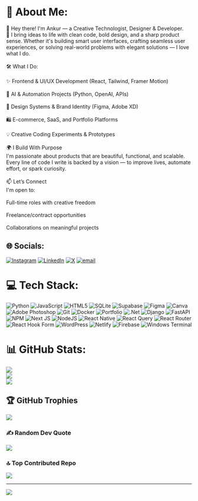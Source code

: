 # 💫 About Me:
👋 Hey there! I'm Ankur — a Creative Technologist, Designer & Developer.<br>🚀 I bring ideas to life with clean code, bold design, and a sharp product sense. Whether it's building smart user interfaces, crafting seamless user experiences, or solving real-world problems with elegant solutions — I love what I do.<br><br>🛠️ What I Do:<br><br>✨ Frontend & UI/UX Development (React, Tailwind, Framer Motion)<br><br>🤖 AI & Automation Projects (Python, OpenAI, APIs)<br><br>🎨 Design Systems & Brand Identity (Figma, Adobe XD)<br><br>🛍️ E-commerce, SaaS, and Portfolio Platforms<br><br>💡 Creative Coding Experiments & Prototypes<br><br>🌍 I Build With Purpose<br>I'm passionate about products that are beautiful, functional, and scalable. Every line of code I write is backed by a vision — to improve lives, automate effort, or spark curiosity.<br><br>📫 Let’s Connect<br>I'm open to:<br><br>Full-time roles with creative freedom<br><br>Freelance/contract opportunities<br><br>Collaborations on meaningful projects


## 🌐 Socials:
[![Instagram](https://img.shields.io/badge/Instagram-%23E4405F.svg?logo=Instagram&logoColor=white)](https://instagram.com/pvt_ankur42) [![LinkedIn](https://img.shields.io/badge/LinkedIn-%230077B5.svg?logo=linkedin&logoColor=white)](https://linkedin.com/in/ankur-yadav-03a68622a) [![X](https://img.shields.io/badge/X-black.svg?logo=X&logoColor=white)](https://x.com/brorizzzz3) [![email](https://img.shields.io/badge/Email-D14836?logo=gmail&logoColor=white)](mailto:nexstarteamsace@gmail.com) 

# 💻 Tech Stack:
![Python](https://img.shields.io/badge/python-3670A0?style=for-the-badge&logo=python&logoColor=ffdd54) ![JavaScript](https://img.shields.io/badge/javascript-%23323330.svg?style=for-the-badge&logo=javascript&logoColor=%23F7DF1E) ![HTML5](https://img.shields.io/badge/html5-%23E34F26.svg?style=for-the-badge&logo=html5&logoColor=white) ![SQLite](https://img.shields.io/badge/sqlite-%2307405e.svg?style=for-the-badge&logo=sqlite&logoColor=white) ![Supabase](https://img.shields.io/badge/Supabase-3ECF8E?style=for-the-badge&logo=supabase&logoColor=white) ![Figma](https://img.shields.io/badge/figma-%23F24E1E.svg?style=for-the-badge&logo=figma&logoColor=white) ![Canva](https://img.shields.io/badge/Canva-%2300C4CC.svg?style=for-the-badge&logo=Canva&logoColor=white) ![Adobe Photoshop](https://img.shields.io/badge/adobe%20photoshop-%2331A8FF.svg?style=for-the-badge&logo=adobe%20photoshop&logoColor=white) ![Git](https://img.shields.io/badge/git-%23F05033.svg?style=for-the-badge&logo=git&logoColor=white) ![Docker](https://img.shields.io/badge/docker-%230db7ed.svg?style=for-the-badge&logo=docker&logoColor=white) ![Portfolio](https://img.shields.io/badge/Portfolio-%23000000.svg?style=for-the-badge&logo=firefox&logoColor=#FF7139) ![.Net](https://img.shields.io/badge/.NET-5C2D91?style=for-the-badge&logo=.net&logoColor=white) ![Django](https://img.shields.io/badge/django-%23092E20.svg?style=for-the-badge&logo=django&logoColor=white) ![FastAPI](https://img.shields.io/badge/FastAPI-005571?style=for-the-badge&logo=fastapi) ![NPM](https://img.shields.io/badge/NPM-%23CB3837.svg?style=for-the-badge&logo=npm&logoColor=white) ![Next JS](https://img.shields.io/badge/Next-black?style=for-the-badge&logo=next.js&logoColor=white) ![NodeJS](https://img.shields.io/badge/node.js-6DA55F?style=for-the-badge&logo=node.js&logoColor=white) ![React Native](https://img.shields.io/badge/react_native-%2320232a.svg?style=for-the-badge&logo=react&logoColor=%2361DAFB) ![React Query](https://img.shields.io/badge/-React%20Query-FF4154?style=for-the-badge&logo=react%20query&logoColor=white) ![React Router](https://img.shields.io/badge/React_Router-CA4245?style=for-the-badge&logo=react-router&logoColor=white) ![React Hook Form](https://img.shields.io/badge/React%20Hook%20Form-%23EC5990.svg?style=for-the-badge&logo=reacthookform&logoColor=white) ![WordPress](https://img.shields.io/badge/WordPress-%23117AC9.svg?style=for-the-badge&logo=WordPress&logoColor=white) ![Netlify](https://img.shields.io/badge/netlify-%23000000.svg?style=for-the-badge&logo=netlify&logoColor=#00C7B7) ![Firebase](https://img.shields.io/badge/firebase-%23039BE5.svg?style=for-the-badge&logo=firebase) ![Windows Terminal](https://img.shields.io/badge/Windows%20Terminal-%234D4D4D.svg?style=for-the-badge&logo=windows-terminal&logoColor=white)
# 📊 GitHub Stats:
![](https://github-readme-stats.vercel.app/api?username=susbro2&theme=shades-of-purple&hide_border=false&include_all_commits=false&count_private=false)<br/>
![](https://nirzak-streak-stats.vercel.app/?user=susbro2&theme=shades-of-purple&hide_border=false)<br/>
![](https://github-readme-stats.vercel.app/api/top-langs/?username=susbro2&theme=shades-of-purple&hide_border=false&include_all_commits=false&count_private=false&layout=compact)

## 🏆 GitHub Trophies
![](https://github-profile-trophy.vercel.app/?username=susbro2&theme=radical&no-frame=false&no-bg=false&margin-w=4)

### ✍️ Random Dev Quote
![](https://quotes-github-readme.vercel.app/api?type=horizontal&theme=radical)

### 🔝 Top Contributed Repo
![](https://github-contributor-stats.vercel.app/api?username=susbro2&limit=5&theme=highcontrast&combine_all_yearly_contributions=true)

---
[![](https://visitcount.itsvg.in/api?id=susbro2&icon=0&color=2)](https://visitcount.itsvg.in)

<!-- Proudly created with GPRM ( https://gprm.itsvg.in ) -->
